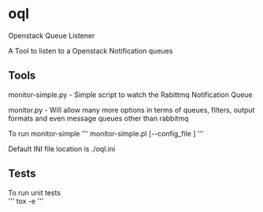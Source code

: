 # oql

Openstack Queue Listener

A Tool to listen to a Openstack Notification queues

## Tools 

monitor-simple.py - Simple script to watch the Rabittmq Notification Queue

monitor.py - Will allow many more options in terms of queues, filters, output formats and even message queues other than rabbitmq

To run monitor-simple
'''
monitor-simple.pl [--config_file <ini file>]
'''

Default INI file location is ./oql.ini
 

## Tests

To run unit tests  
'''
tox -e 
'''
